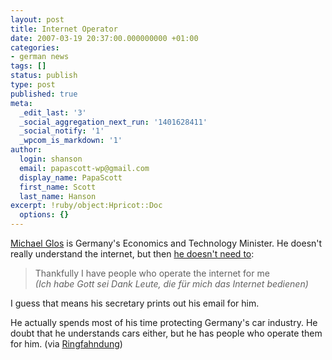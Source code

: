 ```yaml
---
layout: post
title: Internet Operator
date: 2007-03-19 20:37:00.000000000 +01:00
categories:
- german news
tags: []
status: publish
type: post
published: true
meta:
  _edit_last: '3'
  _social_aggregation_next_run: '1401628411'
  _social_notify: '1'
  _wpcom_is_markdown: '1'
author:
  login: shanson
  email: papascott-wp@gmail.com
  display_name: PapaScott
  first_name: Scott
  last_name: Hanson
excerpt: !ruby/object:Hpricot::Doc
  options: {}
---
```

<p><a href="http://en.wikipedia.org/wiki/Michael_Glos">Michael Glos</a> is Germany's Economics and Technology Minister. He doesn't really understand the internet, but then <a href="http://blog.handelsblatt.de/indiskretion/eintrag.php?id=1167">he doesn't need to</a>:</p>
<blockquote><p>
  Thankfully I have people who operate the internet for me<br />
  <em>(Ich habe Gott sei Dank Leute, die für mich das Internet bedienen)</em>
</p></blockquote>
<p>I guess that means his secretary prints out his email for him.</p>
<p>He actually spends most of his time protecting Germany's car industry. He doubt that he understands cars either, but he has people who operate them for him. (via <a href="http://www.ringfahndung.de/archives/reine_machtkritik/michael_glos_vorzimmerdame_20_susser_referent_20.html">Ringfahndung</a>)</p>
